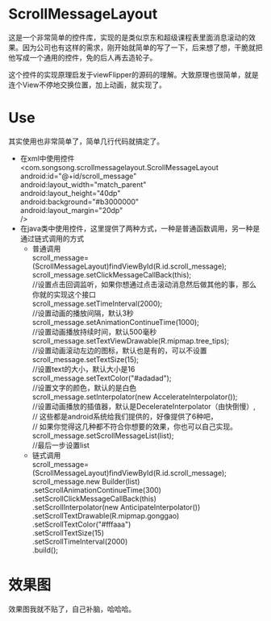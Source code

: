 # ScrollMessageLayout
这是一个非常简单的控件库，实现的是类似京东和超级课程表里面消息滚动的效果。因为公司也有这样的需求，刚开始就简单的写了一下，后来想了想，干脆就把他写成一个通用的控件，免的后人再去造轮子。<br>
<p>这个控件的实现原理启发于viewFlipper的源码的理解。大致原理也很简单，就是连个View不停地交换位置，加上动画，就实现了。<br>

# Use
其实使用也非常简单了，简单几行代码就搞定了。<br>
* 在xml中使用控件<br>
<com.songsong.scrollmessagelayout.ScrollMessageLayout<br>
        android:id="@+id/scroll_message"<br>
        android:layout_width="match_parent"<br>
        android:layout_height="40dp"<br>
        android:background="#b3000000"<br>
        android:layout_margin="20dp"<br>
        /><br>
* 在java类中使用控件，这里提供了两种方式，一种是普通函数调用，另一种是通过链式调用的方式<br>
	* 普通调用<br>
		scroll_message=(ScrollMessageLayout)findViewById(R.id.scroll_message);<br>
        scroll_message.setClickMessageCallBack(this);<br>
        //设置点击回调监听，如果你想通过点击滚动消息然后做其他的事，那么你就的实现这个接口<br>
        scroll_message.setTimeInterval(2000);<br>
        //设置动画的播放间隔，默认3秒<br>
        scroll_message.setAnimationContinueTime(1000);<br>
        //设置动画播放持续时间，默认500毫秒<br>
        scroll_message.setTextViewDrawable(R.mipmap.tree_tips);<br>
        //设置动画滚动左边的图标，默认也是有的，可以不设置<br>
        scroll_message.setTextSize(15);<br>
        //设置text的大小，默认大小是16<br>
        scroll_message.setTextColor("#adadad");<br>
        //设置文字的颜色，默认的是白色<br>
        scroll_message.setInterpolator(new AccelerateInterpolator());<br>
        //设置动画播放的插值器，默认是DecelerateInterpolator（由快倒慢）,<br>
        // 这些都是android系统给我们提供的，好像提供了6种吧，<br>
        // 如果你觉得这几种都不符合你想要的效果，你也可以自己实现。<br>
        scroll_message.setScrollMessageList(list);<br>
        //最后一步设置list<br>
	* 链式调用<br>
	scroll_message=(ScrollMessageLayout)findViewById(R.id.scroll_message);<br>
        scroll_message.new Builder(list)<br>
                .setScrollAnimationContinueTime(300)<br>
                .setScrollClickMessageCallBack(this)<br>
                .setScrollInterpolator(new AnticipateInterpolator())<br>
                .setScrollTextDrawable(R.mipmap.gonggao)<br>
                .setScrollTextColor("#fffaaa")<br>
                .setScrollTextSize(15)<br>
                .setScrollTimeInterval(2000)<br>
                .build();<br>
# 效果图
效果图我就不贴了，自己补脑，哈哈哈。
